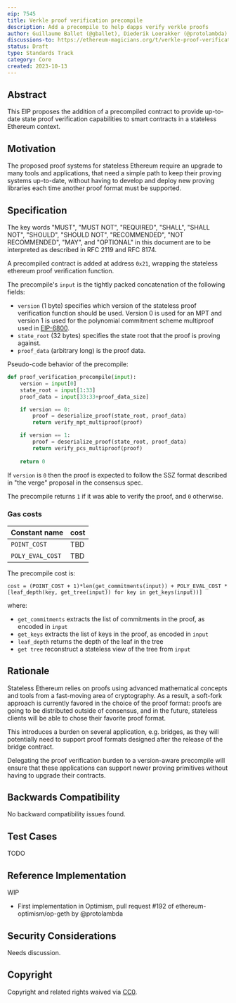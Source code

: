 ```yaml
---
eip: 7545
title: Verkle proof verification precompile
description: Add a precompile to help dapps verify verkle proofs
author: Guillaume Ballet (@gballet), Diederik Loerakker (@protolambda)
discussions-to: https://ethereum-magicians.org/t/verkle-proof-verification-precompile/16274
status: Draft
type: Standards Track
category: Core
created: 2023-10-13
---
```


## Abstract

This EIP proposes the addition of a precompiled contract to provide up-to-date state proof verification capabilities to smart contracts in a stateless Ethereum context.

## Motivation

The proposed proof systems for stateless Ethereum require an upgrade to many tools and applications, that need a simple path to keep their proving systems up-to-date, without having to develop and deploy new proving libraries each time another proof format must be supported.

## Specification
    
The key words "MUST", "MUST NOT", "REQUIRED", "SHALL", "SHALL NOT", "SHOULD", "SHOULD NOT", "RECOMMENDED", "NOT RECOMMENDED", "MAY", and "OPTIONAL" in this document are to be interpreted as described in RFC 2119 and RFC 8174.
    
A precompiled contract is added at address `0x21`, wrapping the stateless ethereum proof verification function.
    
The precompile's `input` is the tightly packed concatenation of the following fields:

  * `version` (1 byte) specifies which version of the stateless proof verification function should be used. Version 0 is used for an MPT and version 1 is used for the polynomial commitment scheme multiproof used in [EIP-6800](./eip-6800.md).
  * `state_root` (32 bytes) specifies the state root that the proof is proving against.
  * `proof_data` (arbitrary long) is the proof data.

Pseudo-code behavior of the precompile:
    
```python
def proof_verification_precompile(input):
    version = input[0]
    state_root = input[1:33]
    proof_data = input[33:33+proof_data_size]

    if version == 0:
        proof = deserialize_proof(state_root, proof_data)
        return verify_mpt_multiproof(proof)

    if version == 1:
        proof = deserialize_proof(state_root, proof_data)
        return verify_pcs_multiproof(proof)
    
    return 0
```

If `version` is `0` then the proof is expected to follow the SSZ format described in "the verge" proposal in the consensus spec.
    
The precompile returns `1` if it was able to verify the proof, and `0` otherwise.

### Gas costs

|Constant name|cost|
|-|-|
|`POINT_COST`|TBD|
|`POLY_EVAL_COST`|TBD|

The precompile cost is:

`cost = (POINT_COST + 1)*len(get_commitments(input)) + POLY_EVAL_COST * [leaf_depth(key, get_tree(input)) for key in get_keys(input))]`

where:

 * `get_commitments` extracts the list of commitments in the proof, as encoded in `input`
 * `get_keys` extracts the list of keys in the proof, as encoded in `input`
 * `leaf_depth` returns the depth of the leaf in the tree
 * `get tree` reconstruct a stateless view of the tree from `input`

## Rationale

Stateless Ethereum relies on proofs using advanced mathematical concepts and tools from a fast-moving area of cryptography. As a result, a soft-fork approach is currently favored in the choice of the proof format: proofs are going to be distributed outside of consensus, and in the future, stateless clients will be able to chose their favorite proof format.
    
This introduces a burden on several application, e.g. bridges, as they will potentially need to support proof formats designed after the release of the bridge contract.
    
Delegating the proof verification burden to a version-aware precompile will ensure that these applications can support newer proving primitives without having to upgrade their contracts.

## Backwards Compatibility

No backward compatibility issues found.

## Test Cases

TODO

## Reference Implementation

WIP

 * First implementation in Optimism, pull request #192 of ethereum-optimism/op-geth by @protolambda

## Security Considerations

Needs discussion.

## Copyright

Copyright and related rights waived via [CC0](../LICENSE.md).
